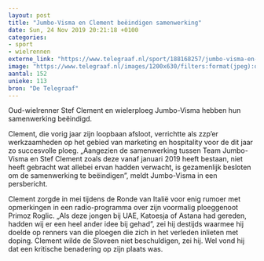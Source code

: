 ```yaml
---
layout: post
title: "Jumbo-Visma en Clement beëindigen samenwerking"
date: Sun, 24 Nov 2019 20:21:18 +0100
categories: 
- sport 
- wielrennen 
externe_link: "https://www.telegraaf.nl/sport/188168257/jumbo-visma-en-clement-beeindigen-samenwerking"
image: "https://www.telegraaf.nl/images/1200x630/filters:format(jpeg):quality(80)/cdn-kiosk-api.telegraaf.nl/9ef0ee7e-0eef-11ea-b918-0218eaf05005.jpg"
aantal: 152
unieke: 113
bron: "De Telegraaf"
---
```


<p class="intro">Oud-wielrenner Stef Clement en wielerploeg Jumbo-Visma hebben hun samenwerking beëindigd.</p> <p>Clement, die vorig jaar zijn loopbaan afsloot, verrichtte als zzp’er werkzaamheden op het gebied van marketing en hospitality voor de dit jaar zo succesvolle ploeg. „Aangezien de samenwerking tussen Team Jumbo-Visma en Stef Clement zoals deze vanaf januari 2019 heeft bestaan, niet heeft gebracht wat allebei ervan hadden verwacht, is gezamenlijk besloten om de samenwerking te beëindigen”, meldt Jumbo-Visma in een persbericht.</p><p>Clement zorgde in mei tijdens de Ronde van Italië voor enig rumoer met opmerkingen in een radio-programma over zijn voormalig ploeggenoot Primoz Roglic. „Als deze jongen bij UAE, Katoesja of Astana had gereden, hadden wij er een heel ander idee bij gehad”, zei hij destijds waarmee hij doelde op renners van die ploegen die zich in het verleden inlieten met doping. Clement wilde de Sloveen niet beschuldigen, zei hij. Wel vond hij dat een kritische benadering op zijn plaats was.</p>
